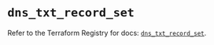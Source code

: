 # `dns_txt_record_set`

Refer to the Terraform Registry for docs: [`dns_txt_record_set`](https://registry.terraform.io/providers/hashicorp/dns/3.4.3/docs/resources/txt_record_set).
